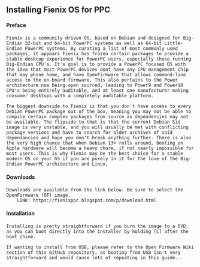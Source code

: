 ## Installing Fienix OS for PPC

#### Preface

    Fienix is a community driven OS, based on Debian and designed for Big-Endian 32-bit and 64-bit PowerPC systems as well as 64-bit Little-Endian PowerPC systems. By curating a list of most commonly used packages, it appears Fienix has frozen certain packages to provide a stable desktop experience for PowerPC users, especially those running Big-Endian CPU's. It's goal is to provide a PowerPC focused OS with the idea that most PowerPC devices dont have any CPU management chip that may phone home, and have OpenFirmware that allows command-line access to the on-board firmware. This also pertains to the Power architecture now being open sourced, leading to Power9 and Power10 CPU's being entirely auditable, and at least one manufacturer making consumer desktops with a completely auditable platform.
    
    Tne biggest downside to Fienix is that you don't have access to every Debian PowerPC package out of the box, meaning you may not be able to compile certain complex packages from source as dependencies may not be available. The flipside to that is that the current Debian Sid image is very unstable, and you will usually be met with conflicting package versions and have to search for older archives of said dependancies and hope you don't break anything further. There is also the very high chance that when Debian 13+ rolls around, booting on Apple hardware will become a heavy chore, if not nearly impossible for most users. This is why Fienis may be the best choice for a stable modern OS on your G5 if you are purely in it for the love of the Big-Endian PowerPC architecture and Linux.

#### Downloads

    Downloads are available from the link below. Be sure to select the OpenFirmware (OF) image.
        LINK: https://fienixppc.blogspot.com/p/download.html

#### Installation

    Installing is pretty straightforward if you burn the image to a DVD, as you can boot directly into the installer by holding [C] after the boot chime.

    If wanting to install from USB, please refer to the Open Firmware Wiki section of this GitHub repository, as booting from USB isn't very straightforward and would cause lots of repeating in this guide...

